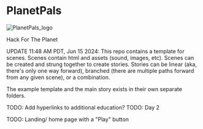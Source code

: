 
# PlanetPals
![PlanetPals_logo](https://github.com/01001101CK/PlanetPals/assets/112290188/14f011bc-71fe-44b0-bcf2-b8abf21ce4db)


Hack For The Planet


UPDATE 11:48 AM PDT, Jun 15 2024: This repo contains a template for scenes. Scenes contain html and assets (sound, images, etc). Scenes can be created and strung together to create stories. Stories can be linear (aka, there's only one way forward), branched (there are multiple paths forward from any given scene), or a combination. 

The example template and the main story exists in their own separate folders.


TODO: Add hyperlinks to additional education?
TODO: Day 2

TODO: Landing/ home page with a "Play" button
